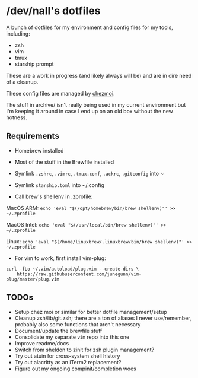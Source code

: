 /dev/nall's dotfiles
====================

A bunch of dotfiles for my environment and config files for my tools, including:

* zsh
* vim
* tmux
* starship prompt

These are a work in progress (and likely always will be) and are in dire need of a cleanup.

These config files are managed by [chezmoi](https://www.chezmoi.io/).

The stuff in archive/ isn't really being used in my current environment but I'm keeping it around in case I end up on an old box without the new hotness.

Requirements
------------

- Homebrew installed
- Most of the stuff in the Brewfile installed

- Symlink `.zshrc`, `.vimrc`, `.tmux.conf`, `.ackrc`, `.gitconfig` into ~
- Symlink `starship.toml` into ~/.config

- Call brew's shellenv in .zprofile:

MacOS ARM: `echo 'eval "$(/opt/homebrew/bin/brew shellenv)"' >> ~/.zprofile`

MacOS Intel: `echo 'eval "$(/usr/local/bin/brew shellenv)"' >> ~/.zprofile`

Linux: `echo 'eval "$(/home/linuxbrew/.linuxbrew/bin/brew shellenv)"' >> ~/.zprofile`

- For vim to work, first install vim-plug:
```
curl -fLo ~/.vim/autoload/plug.vim --create-dirs \
    https://raw.githubusercontent.com/junegunn/vim-plug/master/plug.vim
```

TODOs
-----

* Setup chez moi or similar for better dotfile management/setup
* Cleanup zsh/lib/git.zsh; there are a ton of aliases I never use/remember, probably also some functions that aren't necessary
* Document/update the brewfile stuff
* Consolidate my separate `vim` repo into this one
* Improve readme/docs
* Switch from sheldon to zinit for zsh plugin management?
* Try out atuin for cross-system shell history
* Try out alacritty as an iTerm2 replacement?
* Figure out my ongoing compinit/completion woes
